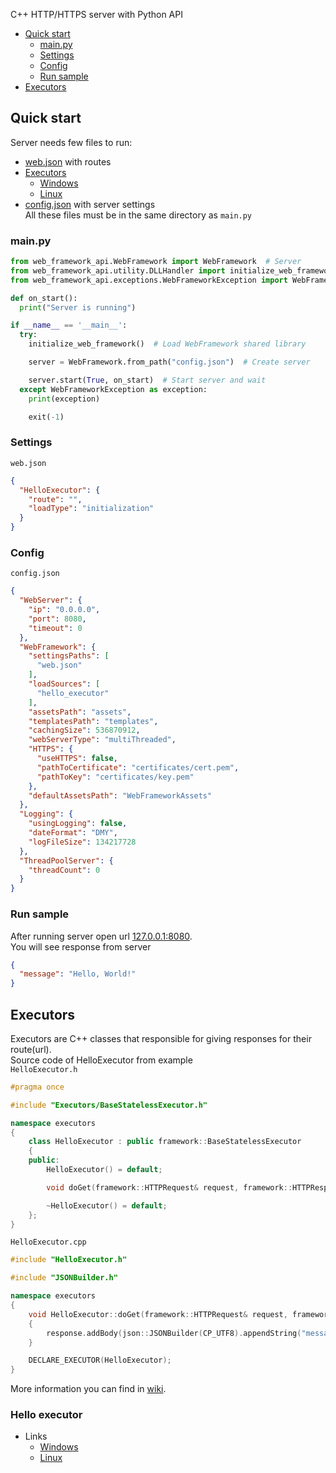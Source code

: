 C++ HTTP/HTTPS server with Python API


* [Quick start](#quick-start)
  * [main.py](#mainpy)
  * [Settings](#settings)
  * [Config](#config)
  * [Run sample](#run-sample)
* [Executors](#executors)


## Quick start
Server needs few files to run: 
* [web.json](#settings) with routes
* [Executors](#executors)
	* [Windows](https://github.com/LazyPanda07/WebFramework/releases/latest/download/hello_executor_windows.zip)
	* [Linux](https://github.com/LazyPanda07/WebFramework/releases/latest/download/hello_executor_linux.zip)
* [config.json](#config) with server settings  
All these files must be in the same directory as ```main.py```


### main.py
```python
from web_framework_api.WebFramework import WebFramework  # Server
from web_framework_api.utility.DLLHandler import initialize_web_framework  # WebFramework initialization 
from web_framework_api.exceptions.WebFrameworkException import WebFrameworkException  # Exception

def on_start():
  print("Server is running")

if __name__ == '__main__':
  try:
    initialize_web_framework()  # Load WebFramework shared library

    server = WebFramework.from_path("config.json")  # Create server

    server.start(True, on_start)  # Start server and wait
  except WebFrameworkException as exception:
    print(exception)

    exit(-1)
```


### Settings
```web.json```
```json
{
  "HelloExecutor": {
    "route": "",
    "loadType": "initialization"
  }
}
```


### Config
```config.json```
```json
{
  "WebServer": {
    "ip": "0.0.0.0",
    "port": 8080,
    "timeout": 0
  },
  "WebFramework": {
    "settingsPaths": [
      "web.json"
    ],
    "loadSources": [
      "hello_executor"
    ],
    "assetsPath": "assets",
    "templatesPath": "templates",
    "cachingSize": 536870912,
    "webServerType": "multiThreaded",
    "HTTPS": {
      "useHTTPS": false,
      "pathToCertificate": "certificates/cert.pem",
      "pathToKey": "certificates/key.pem"
    },
    "defaultAssetsPath": "WebFrameworkAssets"
  },
  "Logging": {
    "usingLogging": false,
    "dateFormat": "DMY",
    "logFileSize": 134217728
  },
  "ThreadPoolServer": {
    "threadCount": 0
  }
}
```


### Run sample
After running server open url [127.0.0.1:8080](http://127.0.0.1:8080).  
You will see response from server
```json
{
  "message": "Hello, World!"
}
```


## Executors
Executors are C++ classes that responsible for giving responses for their route(url).  
Source code of HelloExecutor from example  
```HelloExecutor.h```
```cpp
#pragma once

#include "Executors/BaseStatelessExecutor.h"

namespace executors
{
	class HelloExecutor : public framework::BaseStatelessExecutor
	{
	public:
		HelloExecutor() = default;

		void doGet(framework::HTTPRequest& request, framework::HTTPResponse& response) override;

		~HelloExecutor() = default;
	};
}
```
```HelloExecutor.cpp```
```cpp
#include "HelloExecutor.h"

#include "JSONBuilder.h"

namespace executors
{
	void HelloExecutor::doGet(framework::HTTPRequest& request, framework::HTTPResponse& response)
	{
		response.addBody(json::JSONBuilder(CP_UTF8).appendString("message", "Hello, World!"));
	}

	DECLARE_EXECUTOR(HelloExecutor);
}
```
More information you can find in [wiki](https://github.com/LazyPanda07/WebFramework/wiki/Executors).


### Hello executor
* Links
  * [Windows](https://github.com/LazyPanda07/WebFramework/releases/latest/download/hello_executor_windows.zip)
  * [Linux](https://github.com/LazyPanda07/WebFramework/releases/latest/download/hello_executor_linux.zip)
